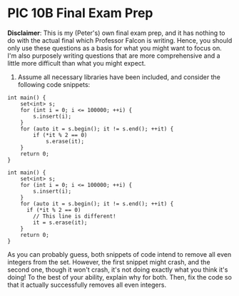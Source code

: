 # PIC 10B Final Exam Prep

**Disclaimer**: This is my (Peter's) own final exam prep, and it has nothing to do with the actual final which Professor Falcon is writing. Hence, you should only use these questions as a basis for what you might want to focus on. I'm also purposely writing questions that are more comprehensive and a little more difficult than what you might expect. 

1. Assume all necessary libraries have been included, and consider the following code snippets:

```
int main() {
    set<int> s;
    for (int i = 0; i <= 100000; ++i) {
        s.insert(i);
    }
    for (auto it = s.begin(); it != s.end(); ++it) {
        if (*it % 2 == 0) 
            s.erase(it);
    }
    return 0;
}
```
```
int main() {
    set<int> s;
    for (int i = 0; i <= 100000; ++i) {
        s.insert(i);
    }
    for (auto it = s.begin(); it != s.end(); ++it) {
      if (*it % 2 == 0) 
        // This line is different!
        it = s.erase(it);    
    }
    return 0;
}
```
As you can probably guess, both snippets of code intend to remove all even integers from the set. However, the first snippet might crash, and the second one, though it won't crash, it's not doing exactly what you think it's doing! To the best of your ability, explain why for both. Then, fix the code so that it actually successfully removes all even integers.

